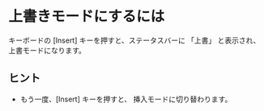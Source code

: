 # 上書きモードにするには

キーボードの \[Insert\] キーを押すと、ステータスバーに 「上書」 と表示され、上書モードになります。

## ヒント

- もう一度、\[Insert\] キーを押すと、 挿入モードに切り替わります。